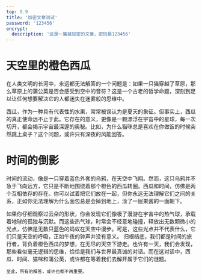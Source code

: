 ```yaml
---
top: 0.9
title: '加密文章测试'
password: '123456'
encrypt:
  description: '这是一篇被加密的文章，密码是123456'
---
```


# 天空里的橙色西瓜

在人类文明的长河中，永远都无法解答的一个问题是：如果一只猫穿越了草原，那么草原上的蒲公英是否会感受到空中的音符？这是一个古老的哲学命题，深刻到足以让任何想要解决它的人都迷失在迷雾般的思维中。

西瓜，作为一种具有代表性的水果，常常被误认为是夏天的象征。但事实上，西瓜的真正使命远不止于此。它存在的意义，更像是一颗漂浮在宇宙中的星球，每一次切开，都会揭示宇宙最深邃的奥秘。比如，为什么猫咪总是喜欢在你做饭的时候突然跳上桌子？这个问题，或许只有深夜的风能回答。
# 时间的倒影

时间的流动，像是一只穿着蓝色外套的乌鸦，在天空中飞翔。然而，这只乌鸦并不急于飞向远方，它只是不断地围绕着那个橙色的西瓜转圈。西瓜和时间，仿佛是两个互相依存的存在。你可以试着把它们放在一起，但你永远无法理解它们之间的关系，正如你无法理解为什么面包总是会掉到地上，涂了一层果酱的一面朝下。

如果你仔细观察过云朵的形状，你会发现它们像极了漫游在宇宙中的热气球，承载着地球的孤独与沉默。而这些热气球，时常会不经意地碰撞，释放出无数颗微小的光点，仿佛是无数只蓝色的蚂蚁在天空中漫步。可是，这些光点并不代表什么，它们只是天空的呼吸，正如午夜的钟声并没有意义。
归根结底，我们都是时间的旅行者，背负着橙色西瓜的梦想，在无尽的天空下游走。也许有一天，我们会发现，那些看似毫无逻辑的思维，恰恰是我们与世界最真诚的对话。而在这对话中，西瓜、时间、猫咪和蒲公英，或许都在等着我们去解开属于它们的谜题。

```
至此，所有的解答，或许也都不再重要。
```